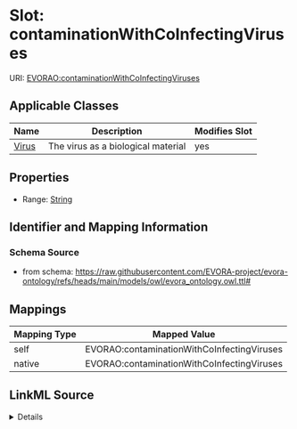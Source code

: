 

# Slot: contaminationWithCoInfectingViruses



URI: [EVORAO:contaminationWithCoInfectingViruses](https://raw.githubusercontent.com/EVORA-project/evora-ontology/refs/heads/main/models/owl/evora_ontology.owl.ttl#contaminationWithCoInfectingViruses)



<!-- no inheritance hierarchy -->





## Applicable Classes

| Name | Description | Modifies Slot |
| --- | --- | --- |
| [Virus](Virus.md) | The virus as a biological material |  yes  |







## Properties

* Range: [String](String.md)





## Identifier and Mapping Information







### Schema Source


* from schema: https://raw.githubusercontent.com/EVORA-project/evora-ontology/refs/heads/main/models/owl/evora_ontology.owl.ttl#




## Mappings

| Mapping Type | Mapped Value |
| ---  | ---  |
| self | EVORAO:contaminationWithCoInfectingViruses |
| native | EVORAO:contaminationWithCoInfectingViruses |




## LinkML Source

<details>
```yaml
name: contaminationWithCoInfectingViruses
from_schema: https://raw.githubusercontent.com/EVORA-project/evora-ontology/refs/heads/main/models/owl/evora_ontology.owl.ttl#
rank: 1000
alias: contaminationWithCoInfectingViruses
domain_of:
- Virus
range: string

```
</details>